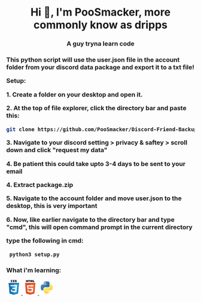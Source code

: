 <h1 align="center">Hi 👋, I'm PooSmacker, more commonly know as dripps</h1>
<h3 align="center">A guy tryna learn code</h3>

<h3 align="left">This python script will use the user.json file in the account folder from your discord data package and export it to a txt file!
<p>
<p align="left">Setup:
<p align="left">1. Create a folder on your desktop and open it.
<p align="left">2. At the top of file explorer, click the directory bar and paste this:

 ```sh 
 git clone https://github.com/PooSmacker/Discord-Friend-Backup.git
```
<p align="left">3. Navigate to your discord setting > privacy & saftey > scroll down and click "request my data"
<p align="left">4. Be patient this could take upto 3-4 days to be sent to your email
<p align="left">4. Extract package.zip
<p align="left">5. Navigate to the account folder and move user.json to the desktop, this is very important
<p align="left">6. Now, like earlier navigate to the directory bar and type "cmd", this will open command prompt in the current directory
<p align="left">type the following in cmd:

```sh
 python3 setup.py
```

<h3 align="left">What i'm learning:</h3>
<p align="left"> <a href="https://www.w3schools.com/css/" target="_blank" rel="noreferrer"> <img src="https://raw.githubusercontent.com/devicons/devicon/master/icons/css3/css3-original-wordmark.svg" alt="css3" width="40" height="40"/> </a> <a href="https://www.w3.org/html/" target="_blank" rel="noreferrer"> <img src="https://raw.githubusercontent.com/devicons/devicon/master/icons/html5/html5-original-wordmark.svg" alt="html5" width="40" height="40"/> </a> <a href="https://www.python.org" target="_blank" rel="noreferrer"> <img src="https://raw.githubusercontent.com/devicons/devicon/master/icons/python/python-original.svg" alt="python" width="40" height="40"/> </a> </p>
